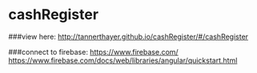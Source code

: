 # cashRegister

###view here:
http://tannerthayer.github.io/cashRegister/#/cashRegister

###connect to firebase:
https://www.firebase.com/
https://www.firebase.com/docs/web/libraries/angular/quickstart.html

